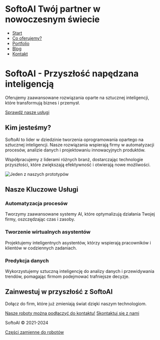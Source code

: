 # SoftoAI  Twój partner w nowoczesnym świecie

- [Start](/ "Strona główna")
- [Co oferujemy?](/uslugi "Zakres usług")
- [Portfolio](/portfolio "Opisy naszych ostatnich realizacji dla klientów")
- [Blog](/aktualnosci "Co wydarzyło się w naszej firmie?")
- [Kontakt](/kontakt "Zadzwoń do nas, wyślij maila lub odwiedź nas osobiście")

# SoftoAI - Przyszłość napędzana inteligencją

Oferujemy zaawansowane rozwiązania oparte na sztucznej inteligencji, które transformują biznes i przemysł.


[Sprawdź nasze usługi](/uslugi)

## Kim jesteśmy?

SoftoAI to lider w dziedzinie tworzenia oprogramowania opartego na sztucznej inteligencji. Nasze rozwiązania wspierają firmy w automatyzacji procesów, analizie danych i projektowaniu innowacyjnych produktów.


Współpracujemy z liderami różnych branż, dostarczając technologie przyszłości, które zwiększają efektywność i otwierają nowe możliwości.


![Jeden z naszych prototypów](/i/robot_ai.png)

## Nasze Kluczowe Usługi

### Automatyzacja procesów

Tworzymy zaawansowane systemy AI, które optymalizują działania Twojej firmy, oszczędzając czas i zasoby.


### Tworzenie wirtualnych asystentów

Projektujemy inteligentnych asystentów, którzy wspierają pracowników i klientów w codziennych zadaniach.


### Predykcja danych

Wykorzystujemy sztuczną inteligencję do analizy danych i przewidywania trendów, pomagając firmom podejmować trafniejsze decyzje.


## Zainwestuj w przyszłość z SoftoAI

Dołącz do firm, które już zmieniają świat dzięki naszym technologiom.


[Nasze roboty można podłączyć do kontaktu!](/loop) [Skontaktuj się z nami](/kontakt)

SoftoAI © 2021-2024

[Części zamienne do robotów](/czescizamienne)